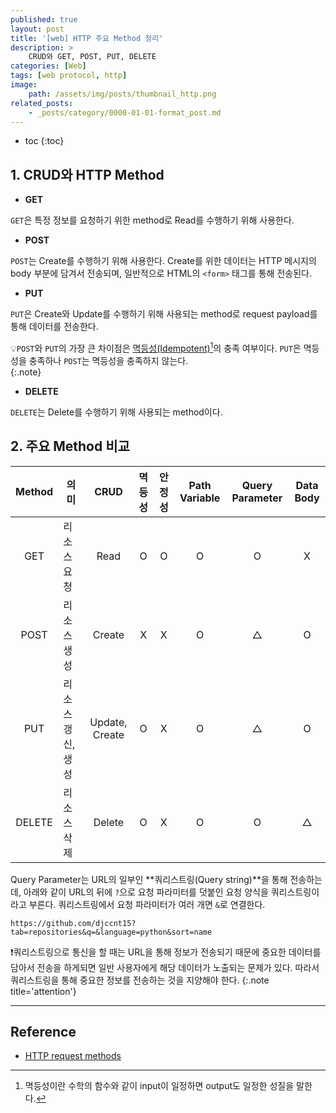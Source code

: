 ```yaml
---
published: true
layout: post
title: '[web] HTTP 주요 Method 정리'
description: >
    CRUD와 GET, POST, PUT, DELETE
categories: [Web]
tags: [web protocol, http]
image:
    path: /assets/img/posts/thumbnail_http.png
related_posts:
    - _posts/category/0000-01-01-format_post.md
---
```

* toc
{:toc}

## 1. CRUD와 HTTP Method

- **GET**

`GET`은 특정 정보를 요청하기 위한 method로 Read를 수행하기 위해 사용한다.  

- **POST**

`POST`는 Create를 수행하기 위해 사용한다. Create를 위한 데이터는 HTTP 메시지의 body 부분에 담겨서 전송되며, 일반적으로 HTML의 `<form>` 태그를 통해 전송된다.  

- **PUT**

`PUT`은 Create와 Update를 수행하기 위해 사용되는 method로 request payload를 통해 데이터를 전송한다.  

💡`POST`와 `PUT`의 가장 큰 차이점은 [멱등성(Idempotent)](https://en.wikipedia.org/wiki/Idempotence)[^1]의 충족 여부이다. `PUT`은 멱등성을 충족하나 `POST`는 멱등성을 충족하지 않는다.  
{:.note}

[^1]: 멱등성이란 수학의 함수와 같이 input이 일정하면 output도 일정한 성질을 말한다.  

- **DELETE**

`DELETE`는 Delete를 수행하기 위해 사용되는 method이다.  

## 2. 주요 Method 비교

|Method|의미|CRUD|멱등성|안정성|Path Variable|Query Parameter|Data Body|
|:-:|-|:-:|:-:|:-:|:-:|:-:|:-:|
|GET|리소스 요청|Read|O|O|O|O|X|
|POST|리소스 생성|Create|X|X|O|△|O|
|PUT|리소스 갱신, 생성|Update, Create|O|X|O|△|O|
|DELETE|리소스 삭제|Delete|O|X|O|O|△|

Query Parameter는 URL의 일부인 **쿼리스트링(Query string)**을 통해 전송하는데, 아래와 같이 URL의 뒤에 `?`으로 요청 파라미터를 덧붙인 요청 양식을 쿼리스트링이라고 부른다. 쿼리스트링에서 요청 파라미터가 여러 개면 `&`로 연결한다.  

```
https://github.com/djccnt15?tab=repositories&q=&language=python&sort=name
```

❗쿼리스트링으로 통신을 할 때는 URL을 통해 정보가 전송되기 때문에 중요한 데이터를 담아서 전송을 하게되면 일반 사용자에게 해당 데이터가 노출되는 문제가 있다. 따라서 쿼리스트링을 통해 중요한 정보를 전송하는 것을 지양해야 한다.
{:.note title='attention'}

---
## Reference
- [HTTP request methods](https://developer.mozilla.org/en-US/docs/Web/HTTP/Methods)
